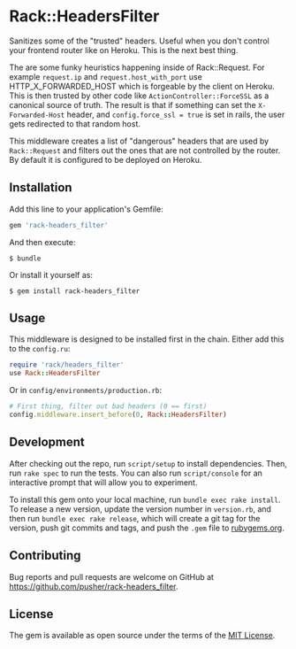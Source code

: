 # Rack::HeadersFilter

Sanitizes some of the "trusted" headers. Useful when you don't control your
frontend router like on Heroku. This is the next best thing.

The are some funky heuristics happening inside of Rack::Request. For example
`request.ip` and `request.host_with_port` use HTTP_X_FORWARDED_HOST which is
forgeable by the client on Heroku. This is then trusted by other code like
`ActionController::ForceSSL` as a canonical source of truth. The result is
that if something can set the `X-Forwarded-Host` header, and `config.force_ssl
= true` is set in rails, the user gets redirected to that random host.

This middleware creates a list of "dangerous" headers that are used by
`Rack::Request` and filters out the ones that are not controlled by the
router. By default it is configured to be deployed on Heroku.

## Installation

Add this line to your application's Gemfile:

```ruby
gem 'rack-headers_filter'
```

And then execute:

    $ bundle

Or install it yourself as:

    $ gem install rack-headers_filter

## Usage

This middleware is designed to be installed first in the chain. Either add
this to the `config.ru`:

```ruby
require 'rack/headers_filter'
use Rack::HeadersFilter
```

Or in `config/environments/production.rb`:

```ruby
# First thing, filter out bad headers (0 == first)
config.middleware.insert_before(0, Rack::HeadersFilter)
```

## Development

After checking out the repo, run `script/setup` to install dependencies. Then,
run `rake spec` to run the tests. You can also run `script/console` for an
interactive prompt that will allow you to experiment.

To install this gem onto your local machine, run `bundle exec rake install`.
To release a new version, update the version number in `version.rb`, and then
run `bundle exec rake release`, which will create a git tag for the version,
push git commits and tags, and push the `.gem` file to
[rubygems.org](https://rubygems.org).

## Contributing

Bug reports and pull requests are welcome on GitHub at
https://github.com/pusher/rack-headers_filter.

## License

The gem is available as open source under the terms of the
[MIT License](http://opensource.org/licenses/MIT).

